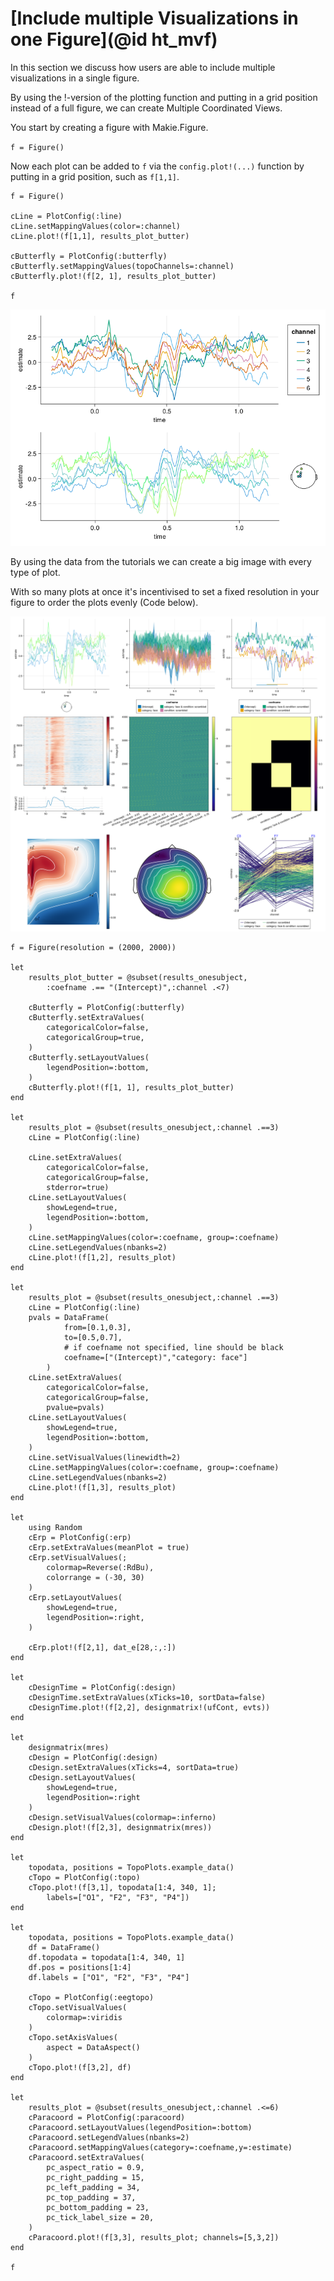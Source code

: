 # [Include multiple Visualizations in one Figure](@id ht_mvf)

In this section we discuss how users are able to include multiple visualizations in a single figure.

By using the !-version of the plotting function and putting in a grid position instead of a full figure, we can create Multiple Coordinated Views.

You start by creating a figure with Makie.Figure. 

`f = Figure()`

Now each plot can be added to `f` via the `config.plot!(...)` function by putting in a grid position, such as `f[1,1]`.

```
f = Figure()

cLine = PlotConfig(:line)
cLine.setMappingValues(color=:channel)
cLine.plot!(f[1,1], results_plot_butter)

cButterfly = PlotConfig(:butterfly)
cButterfly.setMappingValues(topoChannels=:channel)
cButterfly.plot!(f[2, 1], results_plot_butter)

f
```

![Simple Coordinated Multiple Views](../images/two_plots.png)

By using the data from the tutorials we can create a big image with every type of plot.

With so many plots at once it's incentivised to set a fixed resolution in your figure to order the plots evenly (Code below).


![Coordinated Multiple Views](../images/every_plot.png)

```
f = Figure(resolution = (2000, 2000))

let
    results_plot_butter = @subset(results_onesubject,
        :coefname .== "(Intercept)",:channel .<7)

    cButterfly = PlotConfig(:butterfly)
    cButterfly.setExtraValues(
        categoricalColor=false,
        categoricalGroup=true,
    )
    cButterfly.setLayoutValues(
        legendPosition=:bottom,
    )
    cButterfly.plot!(f[1, 1], results_plot_butter)
end

let    
    results_plot = @subset(results_onesubject,:channel .==3)
    cLine = PlotConfig(:line)

    cLine.setExtraValues(
        categoricalColor=false,
        categoricalGroup=false,
        stderror=true)
    cLine.setLayoutValues(
        showLegend=true,
        legendPosition=:bottom,
    )
    cLine.setMappingValues(color=:coefname, group=:coefname)
    cLine.setLegendValues(nbanks=2)
    cLine.plot!(f[1,2], results_plot)
end

let    
    results_plot = @subset(results_onesubject,:channel .==3)
    cLine = PlotConfig(:line)
    pvals = DataFrame(
            from=[0.1,0.3],
            to=[0.5,0.7],
            # if coefname not specified, line should be black
            coefname=["(Intercept)","category: face"]
        )
    cLine.setExtraValues(
        categoricalColor=false,
        categoricalGroup=false,
        pvalue=pvals)
    cLine.setLayoutValues(
        showLegend=true,
        legendPosition=:bottom,
    )
    cLine.setVisualValues(linewidth=2)
    cLine.setMappingValues(color=:coefname, group=:coefname)
    cLine.setLegendValues(nbanks=2)
    cLine.plot!(f[1,3], results_plot)
end

let
    using Random
    cErp = PlotConfig(:erp)
    cErp.setExtraValues(meanPlot = true)
    cErp.setVisualValues(;
        colormap=Reverse(:RdBu),
        colorrange = (-30, 30)
    )
    cErp.setLayoutValues(
        showLegend=true,
        legendPosition=:right,
    )

    cErp.plot!(f[2,1], dat_e[28,:,:])
end

let
    cDesignTime = PlotConfig(:design)
    cDesignTime.setExtraValues(xTicks=10, sortData=false)
    cDesignTime.plot!(f[2,2], designmatrix!(ufCont, evts))
end

let
    designmatrix(mres)
    cDesign = PlotConfig(:design)
    cDesign.setExtraValues(xTicks=4, sortData=true)
    cDesign.setLayoutValues(
        showLegend=true,
        legendPosition=:right
    )
    cDesign.setVisualValues(colormap=:inferno)
    cDesign.plot!(f[2,3], designmatrix(mres))
end

let
    topodata, positions = TopoPlots.example_data()
    cTopo = PlotConfig(:topo)
    cTopo.plot!(f[3,1], topodata[1:4, 340, 1];
        labels=["O1", "F2", "F3", "P4"])
end

let
    topodata, positions = TopoPlots.example_data()
    df = DataFrame()
    df.topodata = topodata[1:4, 340, 1]
    df.pos = positions[1:4]
    df.labels = ["O1", "F2", "F3", "P4"]
    
    cTopo = PlotConfig(:eegtopo)
    cTopo.setVisualValues(
        colormap=:viridis
    )
    cTopo.setAxisValues(
        aspect = DataAspect()
    )
    cTopo.plot!(f[3,2], df)
end

let
    results_plot = @subset(results_onesubject,:channel .<=6)
    cParacoord = PlotConfig(:paracoord)
    cParacoord.setLayoutValues(legendPosition=:bottom)
    cParacoord.setLegendValues(nbanks=2)
    cParacoord.setMappingValues(category=:coefname,y=:estimate)
    cParacoord.setExtraValues(
        pc_aspect_ratio = 0.9,
        pc_right_padding = 15,
        pc_left_padding = 34,
        pc_top_padding = 37,
        pc_bottom_padding = 23,
        pc_tick_label_size = 20,
    )
    cParacoord.plot!(f[3,3], results_plot; channels=[5,3,2])    
end

f
```

